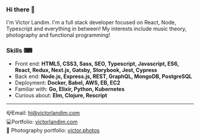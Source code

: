 ### Hi there 👀

I'm Victor Landim. I'm a full stack developer focused on React, Node, Typescript and everything in between! My interests include music theory, photography and functional programming!

### Skills ⌨
- Front end: **HTML5, CSS3, Sass, SEO, Typescript, Javascript, ES6, React, Redux, Next.js, Gatsby, Storybook, Jest, Cypress**
- Back end: **Node.js, Express.js, REST, GraphQL, MongoDB, PostgreSQL**
- Deployment: **Docker, Babel, AWS, EB, EC2**
- Familiar with: **Go, Elixir, Python, Kubernetes**
- Curious about: **Elm, Clojure, Rescript**

---

📪Email: [hi@victorlandim.com](mailto:hi@victorlandim.com)\
💻Portfolio: [victorlandim.com](https://victorlandim.com)\
📸 Photography portfolio: [victor.photos](https://victor.photos)
